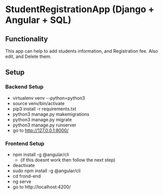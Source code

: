 # StudentRegistrationApp (Django + Angular + SQL)

## Functionality
This app can help to add students information, and Registration fee. Also edit, and Delete them.

## Setup

### Backend Setup
-  virtualenv venv --python=python3 
-  source venv/bin/activate 
-  pip3 install -r requirements.txt
-  python3 manage.py makemigrations  
-  python3 manage.py migrate 
-  python3 manage.py runserver  
-  go to http://127.0.0.1:8000/

### Frontend Setup
- npm install -g @angular/cli  
  - (if this doesnt work then follow the next step)
- deactivate 
- sudo npm install -g @angular/cli  
- cd frond-end 
- ng serve  
- go to http://localhost:4200/
